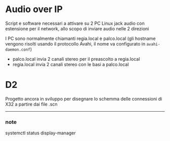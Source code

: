 # Audio over IP

Script e software necessari a attivare su 2 PC Linux jack audio con estensione per il network, allo scopo di inviare audio nelle 2 direzioni

I PC sono normalmente chiamanti regia.local e palco.local (gli hostname vengono risolti usando il protocollo Avahi, il nome va configurato in `avahi-daemon.conf`)
- palco.local invia 2 canali stereo per il preascolto a regia.local
- regia.local invia 2 canali stereo con le basi a palco.local


# D2
Progetto ancora in sviluppo per disegnare lo schemma delle connessioni di X32 a partire dai file .scn


<hr>

### note
systemctl status display-manager


